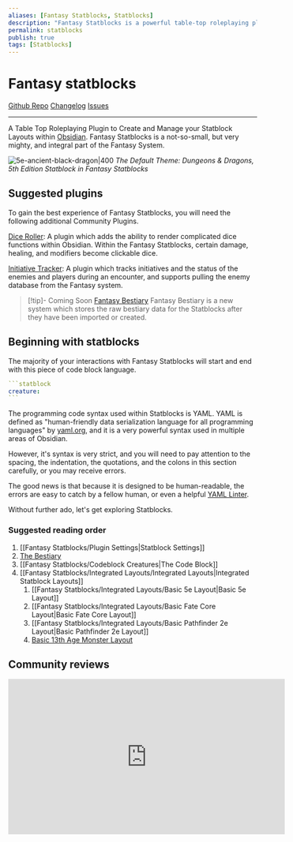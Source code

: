 ```yaml
---
aliases: [Fantasy Statblocks, Statblocks]
description: "Fantasy Statblocks is a powerful table-top roleplaying plugin that allows you to easily create and manage statblock layouts within Obsidian."
permalink: statblocks
publish: true
tags: [Statblocks]
---
```


# Fantasy statblocks

[Github Repo](https://github.com/valentine195/fantasy-statblocks/tree/gh-pages "Repo") [Changelog](https://github.com/valentine195/fantasy-statblocks/blob/gh-pages/CHANGELOG.md "Changelog") [Issues](https://github.com/valentine195/fantasy-statblocks/issues?q=is%3Aissue+is%3Aopen+sort%3Aupdated-desc "Issues")

---

A Table Top Roleplaying Plugin to Create and Manage your Statblock Layouts within [Obsidian](https://obsidian.md "Obsidian"). Fantasy Statblocks is a not-so-small, but very mighty, and integral part of the Fantasy System.

![5e-ancient-black-dragon|400](https://github.com/valentine195/fantasy-statblocks/blob/gh-pages/images/statblock/statblock-ancient-dragon.png?raw=true)
*The Default Theme: Dungeons & Dragons, 5th Edition Statblock in Fantasy Statblocks*

## Suggested plugins

To gain the best experience of Fantasy Statblocks, you will need the following additional Community Plugins.

[Dice Roller](https://github.com/valentine195/obsidian-dice-roller): 
A plugin which adds the ability to render complicated dice functions within Obsidian. Within the Fantasy Statblocks, certain damage, healing, and modifiers become clickable dice.

[Initiative Tracker](https://github.com/valentine195/obsidian-initiative-tracker): 
A plugin which tracks initiatives and the status of the enemies and players during an encounter, and supports pulling the enemy database from the Fantasy system.

> [!tip]- Coming Soon [Fantasy Bestiary](https://github.com/valentine195/fantasy-bestiary)
> Fantasy Bestiary is a new system which stores the raw bestiary data for the Statblocks after they have been imported or created.

## Beginning with statblocks

The majority of your interactions with Fantasy Statblocks will start and end with this piece of code block language.

````yaml
```statblock
creature:
```
````

The programming code syntax used within Statblocks is YAML. YAML is defined as "human-friendly data serialization language for all programming languages" by [yaml.org](https://yaml.org), and it is a very powerful syntax used in multiple areas of Obsidian.

However, it's syntax is very strict, and you will need to pay attention to the spacing, the indentation, the quotations, and the colons in this section carefully, or you may receive errors.

The good news is that because it is designed to be human-readable, the errors are easy to catch by a fellow human, or even a helpful [YAML Linter](https://www.yamllint.com).

Without further ado, let's get exploring Statblocks.

### Suggested reading order

1. [[Fantasy Statblocks/Plugin Settings|Statblock Settings]]
2. [The Bestiary](Fantasy%20Statblocks/The%20Bestiary.md)
3. [[Fantasy Statblocks/Codeblock Creatures|The Code Block]]
4. [[Fantasy Statblocks/Integrated Layouts/Integrated Layouts|Integrated Statblock Layouts]]
	1. [[Fantasy Statblocks/Integrated Layouts/Basic 5e Layout|Basic 5e Layout]]
	2. [[Fantasy Statblocks/Integrated Layouts/Basic Fate Core Layout|Basic Fate Core Layout]]
	3. [[Fantasy Statblocks/Integrated Layouts/Basic Pathfinder 2e Layout|Basic Pathfinder 2e Layout]]
	4. [Basic 13th Age Monster Layout](Fantasy%20Statblocks/Integrated%20Layouts/Basic%2013th%20Age%20Monster%20Layout.md)

## Community reviews

<iframe width="560" height="315" src="https://www.youtube-nocookie.com/embed/77vkDLU9xRc" title="YouTube video player" frameborder="0" allow="accelerometer; autoplay; clipboard-write; encrypted-media; gyroscope; picture-in-picture; web-share" allowfullscreen></iframe>
